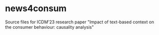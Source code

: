 # news4consum
Source files for ICDM'23 research paper "Impact of text-based context on the consumer behaviour: causality analysis"
